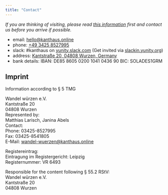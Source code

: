 ```yaml
---
title: "Contact"
---
```


*If you are thinking of visiting, please read [this information](../about/visiting/) first and contact us before you arrive if possible.*

- email: [hello@kanthaus.online](mailto:hello@kanthaus.online)
- phone: <a href="tel:+4934258527995">+49 3425 8527995</a>
- slack: #kanthaus on [yunity.slack.com](https://yunity.slack.com) (Get invited via [slackin.yunity.org](https://slackin.yunity.org))
- address: [Kantstraße 20, 04808 Wurzen, Germany](https://www.openstreetmap.org/search?query=20%20kantstrasse%20wurzen#map=19/51.36711/12.74075&layers=N)
- bank details: IBAN: DE85 8605 0200 1041 0436 90  BIC: SOLADES1GRM


## Imprint
Information according to § 5 TMG

Wandel würzen e.V.  
Kantstraße 20  
04808 Wurzen  
Represented by:  
Matthias Larisch, Janina Abels  
Contact:  
Phone: 03425-8527995  
Fax: 03425-8541805  
E-Mail: wandel-wuerzen@kanthaus.online

Registereintrag:  
Eintragung im Registergericht: Leipzig  
Registernummer: VR 6493

Responsible for the content following § 55.2 RStV:  
Wandel würzen e.V.  
Kantstraße 20  
04808 Wurzen
